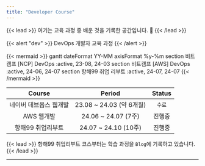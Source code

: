 ```yaml
---
title: "Developer Course"
---
```


{{< lead >}}
여기는 교육 과정 중 배운 것을 기록한 공간입니다. 🤗
{{< /lead >}}


{{< alert "dev" >}}
DevOps 개발자 교육 과정 
{{< /alert >}}


{{< mermaid >}}
gantt
dateFormat  YY-MM
axisFormat  %y-%m
section 비트캠프
[NCP] DevOps :active, 23-08, 24-03
section 비트캠프
[AWS] DevOps :active, 24-06, 24-07
section 항해99
취업 리부트 :active, 24-07, 24-07
{{< /mermaid >}}


|       Course        |          Period           | Status  |
|:-----------------:|:---------------------:|:----:|
| 네이버 데브옵스 웹개발 | 23.08 ~ 24.03 (약 6개월) | `수료` |
|      AWS 웹개발      |  24.06 ~ 24.07 (7주)   | 진행중  |
|    항해99 취업리부트     |  24.07 ~ 24.10 (10주)  | 진행중  |



{{< lead >}}
항해99 취업리부트 코스부터는 학습 과정을 `Blog`에 기록하고 있습니다.
{{< /lead >}}

---
